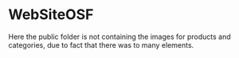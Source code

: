 # WebSiteOSF

Here the public folder is not containing the images for products and categories, due to fact that there was to many elements.
